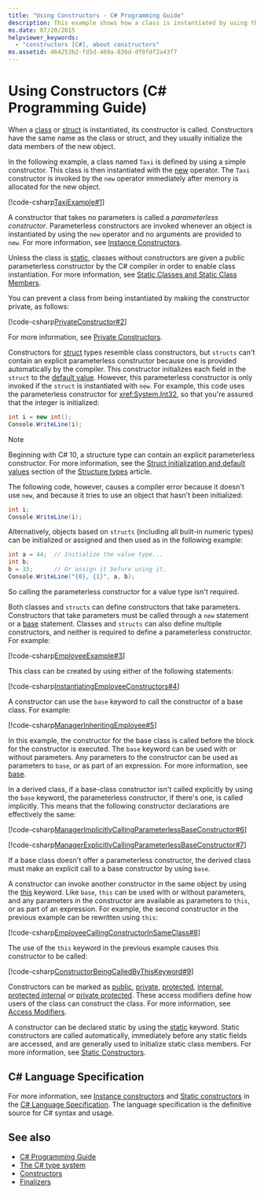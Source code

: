 ```yaml
---
title: "Using Constructors - C# Programming Guide"
description: This example shows how a class is instantiated by using the new operator in C#. The simple constructor is invoked after memory is allocated for the new object.
ms.date: 07/20/2015
helpviewer_keywords: 
  - "constructors [C#], about constructors"
ms.assetid: 464253b2-fd5d-469a-836d-df0fdf2a43f7
---
```

# Using Constructors (C# Programming Guide)

When a [class](../../language-reference/keywords/class.md) or [struct](../../language-reference/builtin-types/struct.md) is instantiated, its constructor is called. Constructors have the same name as the class or struct, and they usually initialize the data members of the new object.  
  
 In the following example, a class named `Taxi` is defined by using a simple constructor. This class is then instantiated with the [new](../../language-reference/operators/new-operator.md) operator. The `Taxi` constructor is invoked by the `new` operator immediately after memory is allocated for the new object.  
  
 [!code-csharp[TaxiExample#1](snippets/using-constructors/Program.cs#1)]
  
 A constructor that takes no parameters is called a *parameterless constructor*. Parameterless constructors are invoked whenever an object is instantiated by using the `new` operator and no arguments are provided to `new`. For more information, see [Instance Constructors](./instance-constructors.md).  
  
 Unless the class is [static](../../language-reference/keywords/static.md), classes without constructors are given a public parameterless constructor by the C# compiler in order to enable class instantiation. For more information, see [Static Classes and Static Class Members](./static-classes-and-static-class-members.md).  
  
 You can prevent a class from being instantiated by making the constructor private, as follows:  
  
 [!code-csharp[PrivateConstructor#2](snippets/using-constructors/Program.cs#2)]
  
 For more information, see [Private Constructors](./private-constructors.md).  

Constructors for [struct](../../language-reference/builtin-types/struct.md) types resemble class constructors, but `structs` can't contain an explicit parameterless constructor because one is provided automatically by the compiler. This constructor initializes each field in the `struct` to the [default value](../../language-reference/builtin-types/default-values.md). However, this parameterless constructor is only invoked if the `struct` is instantiated with `new`. For example, this code uses the parameterless constructor for <xref:System.Int32>, so that you're assured that the integer is initialized:  
  
```csharp  
int i = new int();  
Console.WriteLine(i);  
```  

> [!NOTE]
> Beginning with C# 10, a structure type can contain an explicit parameterless constructor. For more information, see the [Struct initialization and default values](../../language-reference/builtin-types/struct.md#struct-initialization-and-default-values) section of the [Structure types](../../language-reference/builtin-types/struct.md) article.

The following code, however, causes a compiler error because it doesn't use `new`, and because it tries to use an object that hasn't been initialized:  
  
```csharp  
int i;  
Console.WriteLine(i);  
```  
  
 Alternatively, objects based on `structs` (including all built-in numeric types) can be initialized or assigned and then used as in the following example:  
  
```csharp  
int a = 44;  // Initialize the value type...  
int b;  
b = 33;      // Or assign it before using it.  
Console.WriteLine("{0}, {1}", a, b);  
```  
  
 So calling the parameterless constructor for a value type isn't required.  
  
 Both classes and `structs` can define constructors that take parameters. Constructors that take parameters must be called through a `new` statement or a [base](../../language-reference/keywords/base.md) statement. Classes and `structs` can also define multiple constructors, and neither is required to define a parameterless constructor. For example:  
  
 [!code-csharp[EmployeeExample#3](snippets/using-constructors/Program.cs#3)]
  
 This class can be created by using either of the following statements:  
  
 [!code-csharp[InstantiatingEmployeeConstructors#4](snippets/using-constructors/Program.cs#4)]
  
 A constructor can use the `base` keyword to call the constructor of a base class. For example:  
  
 [!code-csharp[ManagerInheritingEmployee#5](snippets/using-constructors/Program.cs#5)]
  
 In this example, the constructor for the base class is called before the block for the constructor is executed. The `base` keyword can be used with or without parameters. Any parameters to the constructor can be used as parameters to `base`, or as part of an expression. For more information, see [base](../../language-reference/keywords/base.md).  
  
 In a derived class, if a base-class constructor isn't called explicitly by using the `base` keyword, the parameterless constructor, if there's one, is called implicitly. This means that the following constructor declarations are effectively the same:  
  
 [!code-csharp[ManagerImplicitlyCallingParameterlessBaseConstructor#6](snippets/using-constructors/Program.cs#6)]
  
 [!code-csharp[ManagerExplicitlyCallingParameterlessBaseConstructor#7](snippets/using-constructors/Program.cs#7)]
  
 If a base class doesn't offer a parameterless constructor, the derived class must make an explicit call to a base constructor by using `base`.  
  
 A constructor can invoke another constructor in the same object by using the [this](../../language-reference/keywords/this.md) keyword. Like `base`, `this` can be used with or without parameters, and any parameters in the constructor are available as parameters to `this`, or as part of an expression. For example, the second constructor in the previous example can be rewritten using `this`:  
  
 [!code-csharp[EmployeeCallingConstructorInSameClass#8](snippets/using-constructors/Program.cs#8)]
  
 The use of the `this` keyword in the previous example causes this constructor to be called:  
  
 [!code-csharp[ConstructorBeingCalledByThisKeyword#9](snippets/using-constructors/Program.cs#9)]
  
 Constructors can be marked as [public](../../language-reference/keywords/public.md), [private](../../language-reference/keywords/private.md), [protected](../../language-reference/keywords/protected.md), [internal](../../language-reference/keywords/internal.md), [protected internal](../../language-reference/keywords/protected-internal.md) or [private protected](../../language-reference/keywords/private-protected.md). These access modifiers define how users of the class can construct the class. For more information, see [Access Modifiers](./access-modifiers.md).  
  
 A constructor can be declared static by using the [static](../../language-reference/keywords/static.md) keyword. Static constructors are called automatically, immediately before any static fields are accessed, and are generally used to initialize static class members. For more information, see [Static Constructors](./static-constructors.md).  
  
## C# Language Specification  

For more information, see [Instance constructors](~/_csharpstandard/standard/classes.md#1411-instance-constructors) and [Static constructors](~/_csharpstandard/standard/classes.md#1412-static-constructors) in the [C# Language Specification](~/_csharpstandard/standard/README.md). The language specification is the definitive source for C# syntax and usage.
  
## See also

- [C# Programming Guide](../index.md)
- [The C# type system](../../fundamentals/types/index.md)
- [Constructors](./constructors.md)
- [Finalizers](./finalizers.md)
